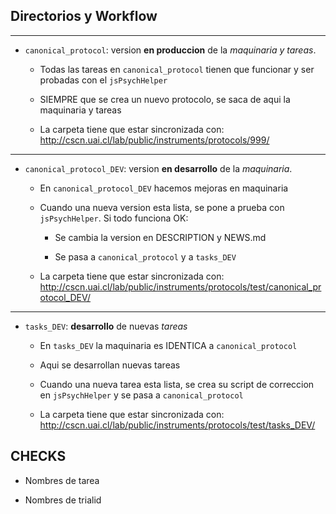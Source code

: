 ## Directorios y Workflow


---  

- `canonical_protocol`: version **en produccion** de la *maquinaria y tareas*.

  + Todas las tareas en `canonical_protocol` tienen que funcionar y ser probadas con el `jsPsychHelper`  

  + SIEMPRE que se crea un nuevo protocolo, se saca de aqui la maquinaria y tareas

  + La carpeta tiene que estar sincronizada con: http://cscn.uai.cl/lab/public/instruments/protocols/999/  


---    

- `canonical_protocol_DEV`: version **en desarrollo** de la *maquinaria*.

  + En `canonical_protocol_DEV` hacemos mejoras en maquinaria

  + Cuando una nueva version esta lista, se pone a prueba con `jsPsychHelper`. Si todo funciona OK:

    + Se cambia la version en DESCRIPTION y NEWS.md

    + Se pasa a `canonical_protocol` y a `tasks_DEV`

  + La carpeta tiene que estar sincronizada con: http://cscn.uai.cl/lab/public/instruments/protocols/test/canonical_protocol_DEV/  


---  

- `tasks_DEV`: **desarrollo** de nuevas *tareas*

  + En `tasks_DEV` la maquinaria es IDENTICA a `canonical_protocol`

  + Aqui se desarrollan nuevas tareas

  + Cuando una nueva tarea esta lista, se crea su script de correccion en `jsPsychHelper` y se pasa a `canonical_protocol`

  + La carpeta tiene que estar sincronizada con: http://cscn.uai.cl/lab/public/instruments/protocols/test/tasks_DEV/  



## CHECKS

- Nombres de tarea

- Nombres de trialid 

